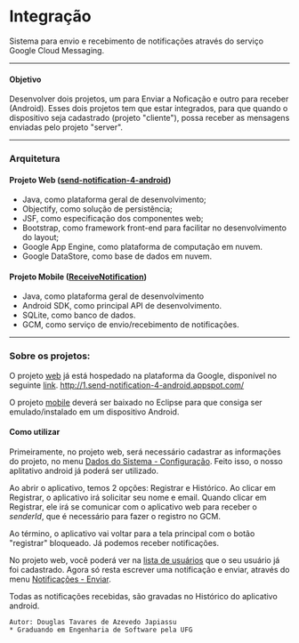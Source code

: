 Integração
=============

Sistema para envio e recebimento de notificações através do serviço Google Cloud Messaging.

***

#### Objetivo
Desenvolver dois projetos, um para Enviar a Noficação e outro para receber (Android).
Esses dois projetos tem que estar integrados, para que quando o dispositivo seja cadastrado (projeto "cliente"), possa receber as mensagens enviadas pelo projeto "server".


***

### Arquitetura

#### Projeto Web ([send-notification-4-android][1])

* Java, como plataforma geral de desenvolvimento;
* Objectify, como solução de persistência;
* JSF, como especificação dos componentes web;
* Bootstrap, como framework front-end para facilitar no desenvolvimento do layout;
* Google App Engine, como plataforma de computação em nuvem.
* Google DataStore, como base de dados em nuvem.

#### Projeto Mobile ([ReceiveNotification][2])

* Java, como plataforma geral de desenvolvimento
* Android SDK, como principal API de desenvolvimento.
* SQLite, como banco de dados.
* GCM, como serviço de envio/recebimento de notificações.


***

### Sobre os projetos:

O projeto [web][1] já está hospedado na plataforma da Google, disponível no seguinte [link][3]. http://1.send-notification-4-android.appspot.com/

O projeto [mobile][2] deverá ser baixado no Eclipse para que consiga ser emulado/instalado em um dispositivo Android.

#### Como utilizar

Primeiramente, no projeto web, será necessário cadastrar as informações do projeto, no menu [Dados do Sistema - Configuração][4]. Feito isso, o nosso aplitativo android já poderá ser utilizado.

Ao abrir o aplicativo, temos 2 opções: Registrar e Histórico. Ao clicar em Registrar, o aplicativo irá solicitar seu nome e email. Quando clicar em Registrar, ele irá se comunicar com o aplicativo web para receber o *senderId*, que é necessário para fazer o registro no GCM.

Ao término, o aplicativo vai voltar para a tela principal com o botão "registrar" bloqueado. Já podemos receber notificações.

No projeto web, você poderá ver na [lista de usuários][5] que o seu usuário já foi cadastrado. Agora só resta escrever uma notificação e enviar, através do menu [Notificações - Enviar][6].

Todas as notificações recebidas, são gravadas no Histórico do aplicativo android.

```
Autor: Douglas Tavares de Azevedo Japiassu
* Graduando em Engenharia de Software pela UFG
```


[1]:https://github.com/douglasjapiassu/integracao/tree/master/send-notification-4-android
[2]:https://github.com/douglasjapiassu/integracao/tree/master/ReceiveNotification
[3]:http://1.send-notification-4-android.appspot.com/
[4]:http://1.send-notification-4-android.appspot.com/editarConfiguracao.jsf
[5]:http://1.send-notification-4-android.appspot.com/listaUsuarios.jsf
[6]:http://1.send-notification-4-android.appspot.com/enviarNotificacao.jsf
